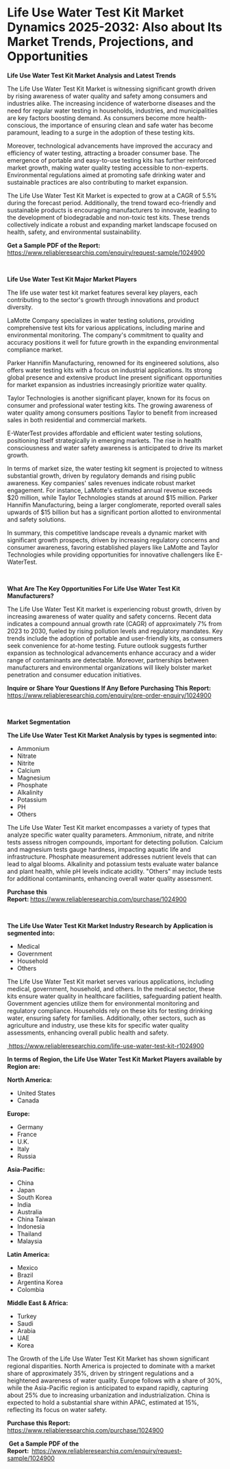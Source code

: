 <p><h1>Life Use Water Test Kit Market Dynamics 2025-2032: Also about Its Market Trends, Projections, and Opportunities</h1></p><p><strong>Life Use Water Test Kit Market Analysis and Latest Trends</strong></p>
<p><p>The Life Use Water Test Kit Market is witnessing significant growth driven by rising awareness of water quality and safety among consumers and industries alike. The increasing incidence of waterborne diseases and the need for regular water testing in households, industries, and municipalities are key factors boosting demand. As consumers become more health-conscious, the importance of ensuring clean and safe water has become paramount, leading to a surge in the adoption of these testing kits.</p><p>Moreover, technological advancements have improved the accuracy and efficiency of water testing, attracting a broader consumer base. The emergence of portable and easy-to-use testing kits has further reinforced market growth, making water quality testing accessible to non-experts. Environmental regulations aimed at promoting safe drinking water and sustainable practices are also contributing to market expansion.</p><p>The Life Use Water Test Kit Market is expected to grow at a CAGR of 5.5% during the forecast period. Additionally, the trend toward eco-friendly and sustainable products is encouraging manufacturers to innovate, leading to the development of biodegradable and non-toxic test kits. These trends collectively indicate a robust and expanding market landscape focused on health, safety, and environmental sustainability.</p></p>
<p><strong>Get a Sample PDF of the Report:&nbsp;</strong> <a href="https://www.reliableresearchiq.com/enquiry/request-sample/1024900?utm_campaign=3580&utm_medium=2&utm_source=Github&utm_content=ia&utm_term=18042025&utm_id=life-use-water-test-kit">https://www.reliableresearchiq.com/enquiry/request-sample/1024900</a></p>
<p>&nbsp;</p>
<p><strong>Life Use Water Test Kit Major Market Players</strong></p>
<p><p>The life use water test kit market features several key players, each contributing to the sector's growth through innovations and product diversity. </p><p>LaMotte Company specializes in water testing solutions, providing comprehensive test kits for various applications, including marine and environmental monitoring. The company's commitment to quality and accuracy positions it well for future growth in the expanding environmental compliance market.</p><p>Parker Hannifin Manufacturing, renowned for its engineered solutions, also offers water testing kits with a focus on industrial applications. Its strong global presence and extensive product line present significant opportunities for market expansion as industries increasingly prioritize water quality.</p><p>Taylor Technologies is another significant player, known for its focus on consumer and professional water testing kits. The growing awareness of water quality among consumers positions Taylor to benefit from increased sales in both residential and commercial markets.</p><p>E-WaterTest provides affordable and efficient water testing solutions, positioning itself strategically in emerging markets. The rise in health consciousness and water safety awareness is anticipated to drive its market growth.</p><p>In terms of market size, the water testing kit segment is projected to witness substantial growth, driven by regulatory demands and rising public awareness. Key companies' sales revenues indicate robust market engagement. For instance, LaMotte's estimated annual revenue exceeds $20 million, while Taylor Technologies stands at around $15 million. Parker Hannifin Manufacturing, being a larger conglomerate, reported overall sales upwards of $15 billion but has a significant portion allotted to environmental and safety solutions.</p><p>In summary, this competitive landscape reveals a dynamic market with significant growth prospects, driven by increasing regulatory concerns and consumer awareness, favoring established players like LaMotte and Taylor Technologies while providing opportunities for innovative challengers like E-WaterTest.</p></p>
<p>&nbsp;</p>
<p><strong>What Are The Key Opportunities For Life Use Water Test Kit Manufacturers?</strong></p>
<p><p>The Life Use Water Test Kit market is experiencing robust growth, driven by increasing awareness of water quality and safety concerns. Recent data indicates a compound annual growth rate (CAGR) of approximately 7% from 2023 to 2030, fueled by rising pollution levels and regulatory mandates. Key trends include the adoption of portable and user-friendly kits, as consumers seek convenience for at-home testing. Future outlook suggests further expansion as technological advancements enhance accuracy and a wider range of contaminants are detectable. Moreover, partnerships between manufacturers and environmental organizations will likely bolster market penetration and consumer education initiatives.</p></p>
<p><strong>Inquire or Share Your Questions If Any Before Purchasing This Report:</strong> <a href="https://www.reliableresearchiq.com/enquiry/pre-order-enquiry/1024900?utm_campaign=3580&utm_medium=2&utm_source=Github&utm_content=ia&utm_term=18042025&utm_id=life-use-water-test-kit">https://www.reliableresearchiq.com/enquiry/pre-order-enquiry/1024900</a></p>
<p>&nbsp;</p>
<p><strong>Market Segmentation</strong></p>
<p><strong>The Life Use Water Test Kit Market Analysis by types is segmented into:</strong></p>
<p><ul><li>Ammonium</li><li>Nitrate</li><li>Nitrite</li><li>Calcium</li><li>Magnesium</li><li>Phosphate</li><li>Alkalinity</li><li>Potassium</li><li>PH</li><li>Others</li></ul></p>
<p><p>The Life Use Water Test Kit market encompasses a variety of types that analyze specific water quality parameters. Ammonium, nitrate, and nitrite tests assess nitrogen compounds, important for detecting pollution. Calcium and magnesium tests gauge hardness, impacting aquatic life and infrastructure. Phosphate measurement addresses nutrient levels that can lead to algal blooms. Alkalinity and potassium tests evaluate water balance and plant health, while pH levels indicate acidity. "Others" may include tests for additional contaminants, enhancing overall water quality assessment.</p></p>
<p><strong>Purchase this Report:&nbsp;</strong><a href="https://www.reliableresearchiq.com/purchase/1024900?utm_campaign=3580&utm_medium=2&utm_source=Github&utm_content=ia&utm_term=18042025&utm_id=life-use-water-test-kit">https://www.reliableresearchiq.com/purchase/1024900</a></p>
<p>&nbsp;</p>
<p><strong>The Life Use Water Test Kit Market Industry Research by Application is segmented into:</strong></p>
<p><ul><li>Medical</li><li>Government</li><li>Household</li><li>Others</li></ul></p>
<p><p>The Life Use Water Test Kit market serves various applications, including medical, government, household, and others. In the medical sector, these kits ensure water quality in healthcare facilities, safeguarding patient health. Government agencies utilize them for environmental monitoring and regulatory compliance. Households rely on these kits for testing drinking water, ensuring safety for families. Additionally, other sectors, such as agriculture and industry, use these kits for specific water quality assessments, enhancing overall public health and safety.</p></p>
<p><a href="https://www.reliableresearchiq.com/life-use-water-test-kit-r1024900?utm_campaign=3580&utm_medium=2&utm_source=Github&utm_content=ia&utm_term=18042025&utm_id=life-use-water-test-kit">&nbsp;https://www.reliableresearchiq.com/life-use-water-test-kit-r1024900</a></p>
<p><strong>In terms of Region, the Life Use Water Test Kit Market Players available by Region are:</strong></p>
<p>
    <p> <strong> North America: </strong>
        <ul>
            <li>United States</li>
            <li>Canada</li>
        </ul>
        </p> 
    <p> <strong> Europe: </strong>
        <ul>
            <li>Germany</li>
            <li>France</li>
            <li>U.K.</li>
            <li>Italy</li>
            <li>Russia</li>
        </ul>
        </p> 
    <p> <strong> Asia-Pacific: </strong>
        <ul>
            <li>China</li>
            <li>Japan</li>
            <li>South Korea</li>
            <li>India</li>
            <li>Australia</li>
            <li>China Taiwan</li>
            <li>Indonesia</li>
            <li>Thailand</li>
            <li>Malaysia</li>
        </ul>
        </p> 
    <p> <strong> Latin America: </strong>
        <ul>
            <li>Mexico</li>
            <li>Brazil</li>
            <li>Argentina Korea</li>
            <li>Colombia</li>
        </ul>
        </p> 
    <p> <strong> Middle East & Africa: </strong>
        <ul>
            <li>Turkey</li>
            <li>Saudi</li>
            <li>Arabia</li>
            <li>UAE</li>
            <li>Korea</li>
        </ul>
    </p>
    </p>
<p><p>The Growth of the Life Use Water Test Kit Market has shown significant regional disparities. North America is projected to dominate with a market share of approximately 35%, driven by stringent regulations and a heightened awareness of water quality. Europe follows with a share of 30%, while the Asia-Pacific region is anticipated to expand rapidly, capturing about 25% due to increasing urbanization and industrialization. China is expected to hold a substantial share within APAC, estimated at 15%, reflecting its focus on water safety.</p></p>
<p><strong>Purchase this Report: </strong><a href="https://www.reliableresearchiq.com/purchase/1024900?utm_campaign=3580&utm_medium=2&utm_source=Github&utm_content=ia&utm_term=18042025&utm_id=life-use-water-test-kit">https://www.reliableresearchiq.com/purchase/1024900</a></p>
<p>&nbsp;<strong>Get a Sample PDF of the Report:&nbsp;&nbsp;</strong><a href="https://www.reliableresearchiq.com/enquiry/request-sample/1024900?utm_campaign=3580&utm_medium=2&utm_source=Github&utm_content=ia&utm_term=18042025&utm_id=life-use-water-test-kit">https://www.reliableresearchiq.com/enquiry/request-sample/1024900</a></p>
<p><strong></strong></p>
<p><p></p><p></p><p></p></p>